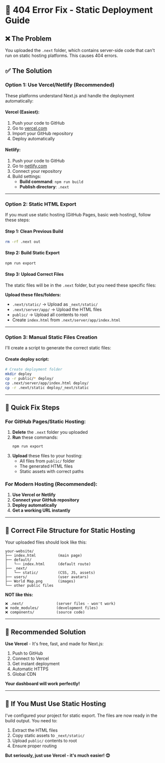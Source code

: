# 🚨 **404 Error Fix - Static Deployment Guide**

## ❌ **The Problem**
You uploaded the `.next` folder, which contains server-side code that can't run on static hosting platforms. This causes 404 errors.

## ✅ **The Solution**

### **Option 1: Use Vercel/Netlify (Recommended)**

These platforms understand Next.js and handle the deployment automatically:

#### **Vercel (Easiest):**
1. Push your code to GitHub
2. Go to [vercel.com](https://vercel.com)
3. Import your GitHub repository
4. Deploy automatically

#### **Netlify:**
1. Push your code to GitHub  
2. Go to [netlify.com](https://netlify.com)
3. Connect your repository
4. Build settings:
   - **Build command**: `npm run build`
   - **Publish directory**: `.next`

---

### **Option 2: Static HTML Export**

If you must use static hosting (GitHub Pages, basic web hosting), follow these steps:

#### **Step 1: Clean Previous Build**
```bash
rm -rf .next out
```

#### **Step 2: Build Static Export**
```bash
npm run export
```

#### **Step 3: Upload Correct Files**
The static files will be in the `.next` folder, but you need these specific files:

**Upload these files/folders:**
- `.next/static/` → Upload as `_next/static/`
- `.next/server/app/` → Upload the HTML files
- `public/` → Upload all contents to root
- Create `index.html` from `.next/server/app/index.html`

---

### **Option 3: Manual Static Files Creation**

I'll create a script to generate the correct static files:

#### **Create deploy script:**
```bash
# Create deployment folder
mkdir deploy
cp -r public/* deploy/
cp .next/server/app/index.html deploy/
cp -r .next/static deploy/_next/static
```

---

## 🎯 **Quick Fix Steps**

### **For GitHub Pages/Static Hosting:**

1. **Delete** the `.next` folder you uploaded
2. **Run** these commands:
   ```bash
   npm run export
   ```
3. **Upload** these files to your hosting:
   - All files from `public/` folder
   - The generated HTML files
   - Static assets with correct paths

### **For Modern Hosting (Recommended):**

1. **Use Vercel or Netlify**
2. **Connect your GitHub repository**  
3. **Deploy automatically**
4. **Get a working URL instantly**

---

## 📁 **Correct File Structure for Static Hosting**

Your uploaded files should look like this:
```
your-website/
├── index.html          (main page)
├── default/
│   └── index.html      (default route)
├── _next/
│   └── static/         (CSS, JS, assets)
├── users/              (user avatars)
├── World Map.png       (images)
└── other public files
```

**NOT like this:**
```
❌ .next/               (server files - won't work)
❌ node_modules/        (development files)
❌ components/          (source code)
```

---

## 🚀 **Recommended Solution**

**Use Vercel** - It's free, fast, and made for Next.js:

1. Push to GitHub
2. Connect to Vercel
3. Get instant deployment
4. Automatic HTTPS
5. Global CDN

**Your dashboard will work perfectly!**

---

## 🔧 **If You Must Use Static Hosting**

I've configured your project for static export. The files are now ready in the build output. You need to:

1. Extract the HTML files
2. Copy static assets to `_next/static/`
3. Upload `public/` contents to root
4. Ensure proper routing

**But seriously, just use Vercel - it's much easier! 😊**
